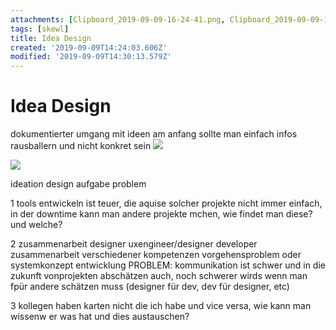 ```yaml
---
attachments: [Clipboard_2019-09-09-16-24-41.png, Clipboard_2019-09-09-16-24-53.png]
tags: [skewl]
title: Idea Design
created: '2019-09-09T14:24:03.606Z'
modified: '2019-09-09T14:30:13.579Z'
---
```


# Idea Design

dokumentierter umgang mit ideen
am anfang sollte man einfach infos rausballern und nicht konkret sein
![](@attachment/Clipboard_2019-09-09-16-24-41.png)

![](@attachment/Clipboard_2019-09-09-16-24-53.png)

ideation design aufgabe problem

1 tools entwickeln ist teuer, die aquise solcher projekte nicht immer einfach, in der downtime kann man andere projekte mchen, wie findet man diese? und welche?

2 zusammenarbeit designer uxengineer/designer developer zusammenarbeit verschiedener kompetenzen
vorgehensproblem oder systemkonzept entwicklung
PROBLEM: kommunikation ist schwer und in die zukunft vonprojekten abschätzen auch, noch schwerer wirds wenn man fpür andere schätzen muss (designer für dev, dev für designer, etc)

3 kollegen haben karten nicht die ich habe und vice versa, wie kann man wissenw er was hat und dies austauschen?
